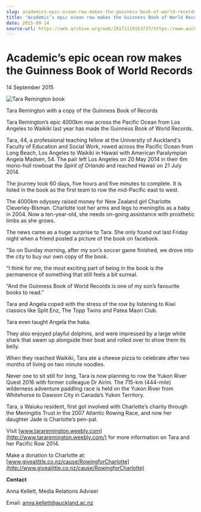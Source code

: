 ```yaml
---
slug: academics-epic-ocean-row-makes-the-guinness-book-of-world-records
title: "Academic’s epic ocean row makes the Guinness Book of World Records"
date: 2015-09-14
source-url: https://web.archive.org/web/20171119163737/https://www.auckland.ac.nz/en/about/news-events-and-notices/news/news-2015/09/academic_s-epic-ocean-row-makes-the-guiness-book-of-world-record.html
---
```

Academic’s epic ocean row makes the Guinness Book of World Records
==================================================================

14 September 2015

![Tara Remington book](https://www.auckland.ac.nz/en/about/news-events-and-notices/news/news-2015/09/academic_s-epic-ocean-row-makes-the-guiness-book-of-world-record/_jcr_content/par/textimage/image.img.jpg/1442203290906.jpg "Tara Remington book")

Tara Remington with a copy of the Guinness Book of Records

Tara Remington’s epic 4000km row across the Pacific Ocean from Los Angeles to Waikiki last year has made the Guinness Book of World Records.

Tara, 44, a professional teaching fellow at the University of Auckland's Faculty of Education and Social Work, rowed across the Pacific Ocean from Long Beach, Los Angeles to Waikiki in Hawaii with American Paralympian Angela Madsen, 54. The pair left Los Angeles on 20 May 2014 in their 6m mono-hull rowboat the _Spirit of Orlando_ and reached Hawaii on 21 July 2014.

The journey took 60 days, five hours and five minutes to complete. It is listed in the book as the first team to row the mid-Pacific east to west.

The 4000km odyssey raised money for New Zealand girl Charlotte Cleverley-Bisman. Charlotte lost her arms and legs to meningitis as a baby in 2004. Now a ten-year-old, she needs on-going assistance with prosthetic limbs as she grows.

The news came as a huge surprise to Tara. She only found out last Friday night when a friend posted a picture of the book on facebook.

“So on Sunday morning, after my son’s soccer game finished, we drove into the city to buy our own copy of the book.

“I think for me, the most exciting part of being in the book is the permanence of something that still feels a bit surreal.

“And the Guinness Book of World Records is one of my son’s favourite books to read.”

Tara and Angela coped with the stress of the row by listening to Kiwi classics like Split Enz, The Topp Twins and Patea Maori Club.

Tara even taught Angela the haka.

They also enjoyed playful dolphins, and were impressed by a large white shark that swam up alongside their boat and rolled over to show them its belly.

When they reached Waikiki, Tara ate a cheese pizza to celebrate after two months of living on two minute noodles.

Never one to sit still for long, Tara is now planning to row the Yukon River Quest 2016 with former colleague Dr Airini. The 715-km (444-mile) wilderness adventure paddling race is held on the Yukon River from Whitehorse to Dawson City in Canada’s Yukon Territory.

Tara, a Waiuku resident, first got involved with Charlotte’s charity through the Meningitis Trust in the 2007 Atlantic Rowing Race, and now her daughter Jade is Charlotte’s pen-pal.

Visit [www.tararemington.weebly.com](http://www.tararemington.weebly.com/) for more information on Tara and her Pacific Row 2014.

Make a donation to Charlotte at: [www.givealittle.co.nz/cause/RowingforCharlotte](http://www.givealittle.co.nz/cause/RowingforCharlotte)

**Contact**

Anna Kellett, Media Relations Adviser

Email: [anna.kellett@auckland.ac.nz](mailto:anna.kellett@auckland.ac.nz)